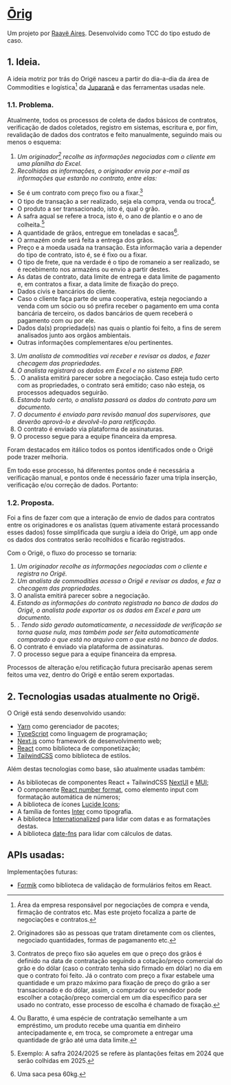 # [Ōrig ](https://github.com/raave-aires/orig)
Um projeto por [Raavë Aires](https://github.com/raave-aires). Desenvolvido como TCC do tipo estudo de caso.

## 1. Ideia.
A ideia motriz por trás do Origë nasceu a partir do dia-a-dia da área de Commodities e logística[^1] da [Juparanã](http://juparana.com.br) e das ferramentas usadas nele. 

### 1.1. Problema. 
Atualmente, todos os processos de coleta de dados básicos de contratos, verificação de dados coletados, registro em sistemas, escritura e, por fim, revalidação de dados dos contratos e feito manualmente, seguindo mais ou menos o esquema:  
1.  *Um originador[^2] recolhe as informações negociadas com o cliente em uma planilha do Excel.*
2. *Recolhidas as informações, o originador envia por e-mail as informações que estarão no contrato, entre elas:*
- Se é um contrato com preço fixo ou a fixar.[^3]
- O tipo de transação a ser realizado, seja ela compra, venda ou troca[^4].
- O produto a ser transacionado, isto é, qual o grão.
- A safra aqual se refere a troca, isto é, o ano de plantio e o ano de colheita.[^5]
- A quantidade de grãos, entregue em toneladas e sacas[^6].
- O armazém onde será feita a entrega dos grãos.
- Preço e a moeda usada na transação. Esta informação varia a depender do tipo de contrato, isto é, se é fixo ou a fixar.
- O tipo de frete, que na verdade é o tipo de romaneio a ser realizado, se é recebimento nos armazéns ou envio a partir destes.
- As datas de contrato, data limite de entrega e data limite de pagamento e, em contratos a fixar, a data limite de fixação do preço.
- Dados civis e bancários do cliente.
- Caso o cliente faça parte de uma cooperativa, esteja negociando a venda com um sócio ou só prefira receber o pagamento em uma conta bancária de terceiro, os dados bancários de quem receberá o pagamento com ou por ele.
- Dados da(s) propriedade(s) nas quais o plantio foi feito, a fins de serem analisados junto aos orgãos ambientais.
- Outras informações complementares e/ou pertinentes.
3. *Um analista de commodities vai receber e revisar os dados, e fazer checagem das propriedades.*
4. *O analista registrará os dados em Excel e no sistema ERP.*
5. . O analista emitirá parecer sobre a negociação. Caso esteja tudo certo com as propriedades, o contrato será emitido; caso não esteja, os processos adequados seguirão.
6. *Estando tudo certo, o analista passará os dados do contrato para um documento.*
7. *O documento é enviado para revisão manual dos supervisores, que deverão aprová-lo e devolvê-lo para retificação.*
8. O contrato é enviado via plataforma de assinaturas.
9. O processo segue para a equipe financeira da empresa.

Foram destacados em itálico todos os pontos identificados onde o Origë pode trazer melhoria.

Em todo esse processo, há diferentes pontos onde é necessária a verificação manual, e pontos onde é necessário fazer uma tripla inserção, verificação e/ou correção de dados. Portanto:

### 1.2. Proposta.
Foi a fins de fazer com que a interação de envio de dados para contratos entre os originadores e os analistas (quem ativamente estará processando esses dados) fosse simplificada que surgiu a ideia do Origë, um app onde os dados dos contratos serão recolhidos e ficarão registrados. 

Com o Origë, o fluxo do processo se tornaria: 
1.  *Um originador recolhe as informações negociadas com o cliente e registra no Origë.*
2. *Um analista de commodities acessa o Origë e revisar os dados, e faz a checagem das propriedades.*
3. O analista emitirá parecer sobre a negociação. 
4. *Estando as informações do contrato registrada no banco de dados do Origë, o analista pode exportar os os dados em Excel e para um documento.*
5. . *Tendo sido gerado automaticamente, a necessidade de verificação se torna quase nula, mas também pode ser feita automaticamente comparado o que está no arquivo com o que está no banco de dados.*
6. O contrato é enviado via plataforma de assinaturas.
7. O processo segue para a equipe financeira da empresa.

Processos de alteração e/ou retificação futura precisarão apenas serem feitos uma vez, dentro do Origë e então serem exportadas.

## 2. Tecnologias usadas atualmente no Origë.
O Origë está sendo desenvolvido usando: 
- [Yarn](https://yarnpkg.com) como gerenciador de pacotes;
- [TypeScript](https://www.typescriptlang.org) como linguagem de programação;
- [Next.js](https://nextjs.org) como framework de desenvolvimento web;
- [React](https://react.dev) como biblioteca de componetização;
- [TailwindCSS](https://tailwindcss.com) como biblioteca de estilos.

Além destas tecnologias como base, são atualmente usadas também:
- As bibliotecas de componentes React + TailwindCSS [NextUI](https://nextui.org) e [MUI](https://mui.com);
- O componente [React number format](https://s-yadav.github.io/react-number-format/docs/intro/), como elemento input com formatação automática de números;
- A biblioteca de ícones [Lucide Icons](https://lucide.dev/icons/);
- A família de fontes [Inter](https://rsms.me/inter) como tipografia.
- A biblioteca [Internationalized](https://react-spectrum.adobe.com/internationalized/date/index.html) para lidar com datas e as formatações destas.
- A biblioteca [date-fns](https://date-fns.org) para lidar com cálculos de datas.

APIs usadas:
- 

Implementações futuras:
- [Formik](https://formik.org) como biblioteca de validação de formulários feitos em React.
   
[^1]: Área da empresa responsável por negociações de compra e venda, firmação de contratos etc. Mas este projeto focaliza a parte de negociações e contratos.
[^2]: Originadores são as pessoas que tratam diretamente com os clientes, negociado quantidades, formas de pagamanento etc.
[^3]: Contratos de preço fixo são aqueles em que o preço dos grãos é definido na data de contratação seguindo a cotação/preço comercial do grão e do dólar (caso o contrato tenha sido firmado em dólar) no dia em que o contrato foi feito. Já o contrato com preço a fixar estabele uma quantidade e um prazo máximo para fixação de preço do grão a ser transacionado e do dólar, assim, o comprador ou vendedor pode escolher a cotação/preço comercial em um dia específico para ser usado no contrato, esse processo de escolha é chamado de fixação.
[^4]: Ou Baratto, é uma espécie de contratação semelhante a um empréstimo, um produto recebe uma quantia em dinheiro antecipadamente e, em troca, se compromete a entregar uma quantidade de grão até uma data limite.
[^5]: Exemplo: A safra 2024/2025 se refere às plantações feitas em 2024 que serão colhidas em 2025.
[^6]: Uma saca pesa 60kg.
